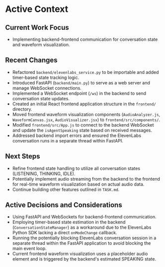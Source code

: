 # Active Context

## Current Work Focus
- Implementing backend-frontend communication for conversation state and waveform visualization.

## Recent Changes
- Refactored `backend/elevenlabs_service.py` to be importable and added timer-based state tracking logic.
- Introduced FastAPI (`backend/main.py`) to serve as a web server and manage WebSocket connections.
- Implemented a WebSocket endpoint (`/ws`) in the backend to send conversation state updates.
- Created an initial React frontend application structure in the `frontend/` directory.
- Moved frontend waveform visualization components (`AudioAnalyzer.js`, `WaveformCanvas.jsx`, `AudioVisualizer.jsx`) to `frontend/src/components/`.
- Modified `frontend/src/App.js` to connect to the backend WebSocket and update the `isAgentSpeaking` state based on received messages.
- Addressed backend import errors and ensured the ElevenLabs conversation runs in a separate thread within FastAPI.

## Next Steps
- Refine frontend state handling to utilize all conversation states (LISTENING, THINKING, IDLE).
- Potentially implement audio streaming from the backend to the frontend for real-time waveform visualization based on actual audio data.
- Continue building other features outlined in `TASK.md`.

## Active Decisions and Considerations
- Using FastAPI and WebSockets for backend-frontend communication.
- Employing timer-based state estimation in the backend (`ConversationStateManager`) as a workaround due to the ElevenLabs Python SDK lacking a direct `onModeChange` callback.
- Running the potentially blocking ElevenLabs conversation session in a separate thread within the FastAPI application to avoid blocking the main event loop.
- Current frontend waveform visualization uses a placeholder audio element and is triggered by the backend's estimated SPEAKING state. 